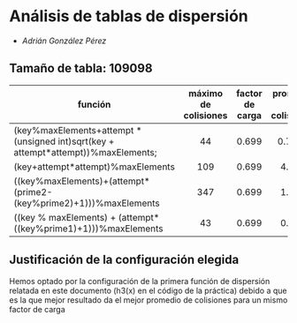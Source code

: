 # Análisis de tablas de dispersión

* *Adrián González Pérez*

## Tamaño de tabla: 109098
| función | máximo de colisiones | factor de carga | promedio de colisiones |
|---------|:--------------------:|:---------------:|:----------------------:|
| (key%maxElements+attempt * (unsigned int)sqrt(key + attempt*attempt))%maxElements;   |          44          |      0.699      |         0.7809         |
| (key+attempt*attempt)%maxElements   |         109          |      0.699      |         4.925          |
| ((key%maxElements)+(attempt*(prime2-(key%prime2)+1)))%maxElements   |         347          |      0.699      |         1.652          |
| ((key % maxElements) + (attempt*((key%prime1)+1)))%maxElements   |          43          |      0.699      |         0.841          |


## Justificación de la configuración elegida
Hemos optado por la configuración de la primera función de dispersión relatada en este documento (h3(x) en el código de la práctica)
debido a que es la que mejor resultado da el mejor promedio de colisiones para un mismo factor de carga